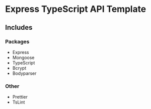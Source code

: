 # Express TypeScript API Template

## Includes

### Packages

-   Express
-   Mongoose
-   TypeScript
-   Bcrypt
-   Bodyparser

### Other

-   Prettier
-   TsLint
